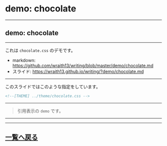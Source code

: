 <!--[RENDERER] REMARK -->
<!--
class: center, middle
-->

# demo:  chocolate

---

<!--
layout: true
-->

## demo: chocolate

---

これは `chocolate.css` のデモです。

- markdown: <https://github.com/wraith13/writing/blob/master/demo/chocolate.md>
- スライド: <https://wraith13.github.io/writing/?demo/chocolate.md>

---

このスライドではこのような指定をしています。

```HTML
<!--[THEME] ../theme/chocolate.css -->
```

---

> 引用表示の `demo` です。

---

<!--
layout: true
-->

---

<!--
class: center, middle
-->

## [一覧へ戻る](../)
